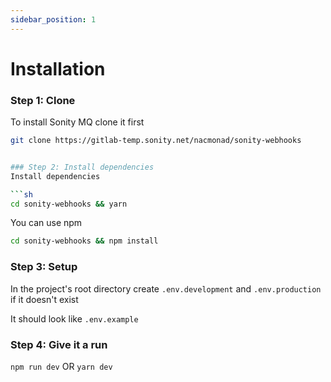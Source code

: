 ```yaml
---
sidebar_position: 1
---
```


# Installation


### Step 1: Clone
To install Sonity MQ clone it first

```sh
git clone https://gitlab-temp.sonity.net/nacmonad/sonity-webhooks


### Step 2: Install dependencies
Install dependencies

```sh
cd sonity-webhooks && yarn
```

You can use npm


```sh
cd sonity-webhooks && npm install
```



### Step 3: Setup

In the project's root directory create `.env.development` and `.env.production`  if it doesn't exist

It should look like `.env.example`


### Step 4: Give it a run 

```npm run dev```   OR ```yarn dev```

